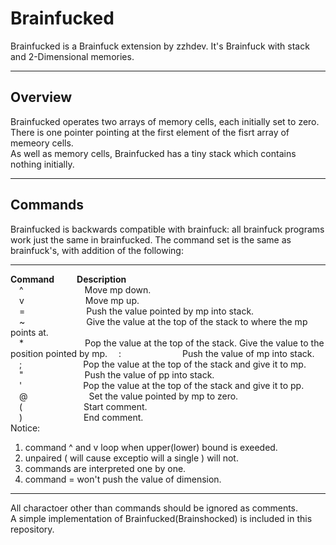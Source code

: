 # Brainfucked

Brainfucked is a Brainfuck extension by zzhdev. It's Brainfuck with stack and 2-Dimensional memories.  
***

## Overview

Brainfucked operates two arrays of memory cells, each initially set to zero. There is one pointer pointing at the first element of the fisrt array of memeory cells.  
As well as memory cells, Brainfucked has a tiny stack which contains nothing initially.
***

## Commands

Brainfucked is backwards compatible with brainfuck: all brainfuck programs work just the same in brainfucked. The command set is the same as brainfuck's, with addition of the following:  
***
**Command** &emsp;&emsp; **Description**  
&emsp;^&emsp;&emsp;&emsp;&emsp;&emsp;&emsp;&emsp;Move mp down.  
&emsp;v&emsp;&emsp;&emsp;&emsp;&emsp;&emsp;&emsp;Move mp up.  
&emsp;=&emsp;&emsp;&emsp;&emsp;&emsp;&emsp;&emsp;Push the value pointed by mp into stack.  
&emsp;~&emsp;&emsp;&emsp;&emsp;&emsp;&emsp;&emsp;Give the value at the top of the stack to where the mp points at.  
&emsp;*&emsp;&emsp;&emsp;&emsp;&emsp;&emsp;&emsp;Pop the value at the top of the stack. Give the value to the position pointed by mp.
&emsp;:&emsp;&emsp;&emsp;&emsp;&emsp;&emsp;&emsp;Push the value of mp into stack.  
&emsp;;&emsp;&emsp;&emsp;&emsp;&emsp;&emsp;&emsp;Pop the value at the top of the stack and give it to mp.  
&emsp;"&emsp;&emsp;&emsp;&emsp;&emsp;&emsp;&emsp;Push the value of pp into stack.  
&emsp;'&emsp;&emsp;&emsp;&emsp;&emsp;&emsp;&emsp;Pop the value at the top of the stack and give it to pp.  
&emsp;@&emsp;&emsp;&emsp;&emsp;&emsp;&emsp;&emsp;Set the value pointed by mp to zero.  
&emsp;(&emsp;&emsp;&emsp;&emsp;&emsp;&emsp;&emsp;Start comment.  
&emsp;)&emsp;&emsp;&emsp;&emsp;&emsp;&emsp;&emsp;End comment.  
Notice:  

1. command ^ and v loop when upper(lower) bound is exeeded.
2. unpaired ( will cause exceptio will a single ) will not.
3. commands are interpreted one by one.
4. command = won't push the value of dimension.  

***
All charactoer other than commands should be ignored as comments.  
A simple implementation of Brainfucked(Brainshocked) is included in this repository.

